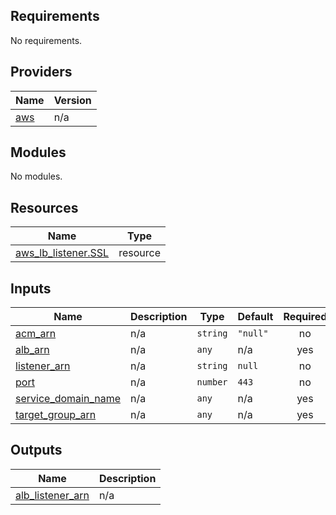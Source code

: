 ## Requirements

No requirements.

## Providers

| Name | Version |
|------|---------|
| <a name="provider_aws"></a> [aws](#provider\_aws) | n/a |

## Modules

No modules.

## Resources

| Name | Type |
|------|------|
| [aws_lb_listener.SSL](https://registry.terraform.io/providers/hashicorp/aws/latest/docs/resources/lb_listener) | resource |

## Inputs

| Name | Description | Type | Default | Required |
|------|-------------|------|---------|:--------:|
| <a name="input_acm_arn"></a> [acm\_arn](#input\_acm\_arn) | n/a | `string` | `"null"` | no |
| <a name="input_alb_arn"></a> [alb\_arn](#input\_alb\_arn) | n/a | `any` | n/a | yes |
| <a name="input_listener_arn"></a> [listener\_arn](#input\_listener\_arn) | n/a | `string` | `null` | no |
| <a name="input_port"></a> [port](#input\_port) | n/a | `number` | `443` | no |
| <a name="input_service_domain_name"></a> [service\_domain\_name](#input\_service\_domain\_name) | n/a | `any` | n/a | yes |
| <a name="input_target_group_arn"></a> [target\_group\_arn](#input\_target\_group\_arn) | n/a | `any` | n/a | yes |

## Outputs

| Name | Description |
|------|-------------|
| <a name="output_alb_listener_arn"></a> [alb\_listener\_arn](#output\_alb\_listener\_arn) | n/a |
